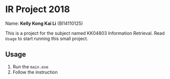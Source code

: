 # IR Project 2018

Name: **Kelly Kong Kai Li** (BI14110125)

This is a project for the subject named KK04803 Information Retrieval. Read `Usage` to start running this small project.

## Usage

1. Run the `main.exe`
2. Follow the instruction
